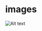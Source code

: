 # images

![Alt text](https://github.com/falconsoft3d/pyerp/blob/master/marketing/pyerp-m.png?raw=true "Marlon Odoo")
